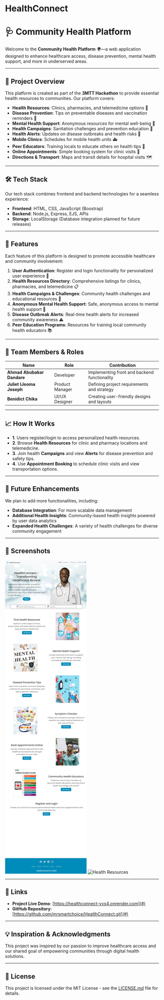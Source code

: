 # HealthConnect

# 🩺 Community Health Platform

Welcome to the **Community Health Platform** 🌍—a web application designed to enhance healthcare access, disease prevention, mental health support, and more in underserved areas.

---

## 🌟 Project Overview

This platform is created as part of the **3MTT Hackathon** to provide essential health resources to communities. Our platform covers:

- **Health Resources**: Clinics, pharmacies, and telemedicine options 📍
- **Disease Prevention**: Tips on preventable diseases and vaccination reminders 💉
- **Mental Health Support**: Anonymous resources for mental well-being 🧠
- **Health Campaigns**: Sanitation challenges and prevention education 🚰
- **Health Alerts**: Updates on disease outbreaks and health risks 📢
- **Mobile Clinics**: Schedules for mobile health units 🚑
- **Peer Educators**: Training locals to educate others on health tips 👥
- **Online Appointments**: Simple booking system for clinic visits 📅
- **Directions & Transport**: Maps and transit details for hospital visits 🗺️

---

## 🛠️ Tech Stack

Our tech stack combines frontend and backend technologies for a seamless experience:

- **Frontend**: HTML, CSS, JavaScript (Boostrap)
- **Backend**: Node.js, Express, EJS, APIs
- **Storage**: LocalStorage (Database integration planned for future releases)

---

## 🚀 Features

Each feature of this platform is designed to promote accessible healthcare and community involvement:

1. **User Authentication**: Register and login functionality for personalized user experience 🔑
2. **Health Resources Directory**: Comprehensive listings for clinics, pharmacies, and telemedicine 📋
3. **Health Campaigns & Challenges**: Community health challenges and educational resources 💪
4. **Anonymous Mental Health Support**: Safe, anonymous access to mental health support 🧘
5. **Disease Outbreak Alerts**: Real-time health alerts for increased community awareness ⚠️
6. **Peer Education Programs**: Resources for training local community health educators 📚

---

## 👥 Team Members & Roles

| Name                       | Role            | Contribution                                 |
| -------------------------- | --------------- | -------------------------------------------- |
| **Ahmad Abubakar Dandare** | Developer       | Implementing front and backend functionality |
| **Juliet IJeoma Joseph**   | Product Manager | Defining project requirements and strategy   |
| **Benidict Chika**         | UI/UX Designer  | Creating user-friendly designs and layouts   |

---

## 📈 How It Works

- **1**. Users register/login to access personalized health resources.
- **2**. Browse **Health Resources** for clinic and pharmacy locations and telemedicine.
- **3**. Join health **Campaigns** and view **Alerts** for disease prevention and safety tips.
- **4**. Use **Appointment Booking** to schedule clinic visits and view transportation options.

---

## 🚩 Future Enhancements

We plan to add more functionalities, including:

- **Database Integration**: For more scalable data management
- **Additional Health Insights**: Community-based health insights powered by user data analytics
- **Expanded Health Challenges**: A variety of health challenges for diverse community engagement

---

## 📸 Screenshots

![Home Page](public/images/health-connect.png)
![Health Resources](link_to_health_resources_screenshot.png)

---

## 🔗 Links

- **Project Live Demo**: [https://healthconnect-vvs4.onrender.com](#)
- **GitHub Repository**: [https://github.com/mrsmartchoice/HealthConnect.git](#)

---

## 💡 Inspiration & Acknowledgments

This project was inspired by our passion to improve healthcare access and our shared goal of empowering communities through digital health solutions.

---

## 📜 License

This project is licensed under the MIT License - see the [LICENSE.md](LICENSE.md) file for details.
